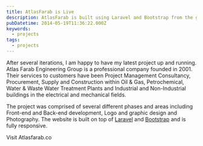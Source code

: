 ```yaml
---
title: AtlasFarab is Live
description: AtlasFarab is built using Laravel and Bootstrap from the ground up.
pubDatetime: 2014-05-19T11:36:22.000Z
keywords:
  - projects
tags:
  - projects
---
```


After several iterations, I am happy to have my latest project up and running. Atlas Farab Engineering Group is a professional company founded in 2001. Their services to customers have been Project Management Consultancy, Procurement, Supply and Construction within Oil & Gas, Petrochemical, Water & Waste Water Treatment Plants and Industrial and Non-Industrial buildings in the electrical and mechanical fields.

The project was comprised of several different phases and areas including Front-end and Back-end development, Logo and graphic design and Photography. The website is built on top of [Laravel](http://laravel.com) and [Bootstrap](http://getbootstrap.com) and is fully responsive.

Visit Atlasfarab.co
